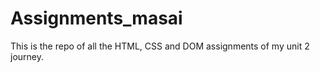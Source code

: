 # Assignments_masai
This is the repo of all the HTML, CSS and DOM assignments of my unit 2 journey.
